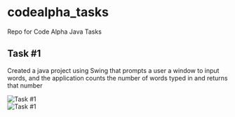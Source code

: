 # codealpha_tasks
Repo for Code Alpha Java Tasks

## Task #1

Created a java project using Swing that prompts a user a window to input words, and the application counts the number of words typed in and returns that number

![Task #1](https://github.com/abdullahhkhann/codealpha_tasks/blob/master/WordCounter/Screenshot%202023-11-18%20222959.png)  
![Task #1](https://github.com/abdullahhkhann/codealpha_tasks/blob/master/WordCounter/SScreenshot%202023-11-18%20223221.png)  
